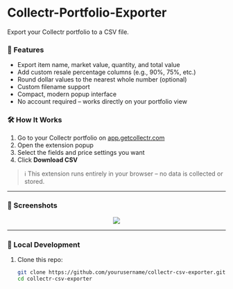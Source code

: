 # Collectr-Portfolio-Exporter
Export your Collectr portfolio to a CSV file.

### 🧩 Features

- Export item name, market value, quantity, and total value
- Add custom resale percentage columns (e.g., 90%, 75%, etc.)
- Round dollar values to the nearest whole number (optional)
- Custom filename support
- Compact, modern popup interface
- No account required – works directly on your portfolio view

### 🛠️ How It Works

1. Go to your Collectr portfolio on [app.getcollectr.com](https://app.getcollectr.com)
2. Open the extension popup
3. Select the fields and price settings you want
4. Click **Download CSV**

> ℹ️ This extension runs entirely in your browser – no data is collected or stored.

---

### 📸 Screenshots

<p align="center">
  <img src="screenshots/popup example.png" width="auto" />
</p>

---

### 🧪 Local Development

1. Clone this repo:
   ```bash
   git clone https://github.com/yourusername/collectr-csv-exporter.git
   cd collectr-csv-exporter
